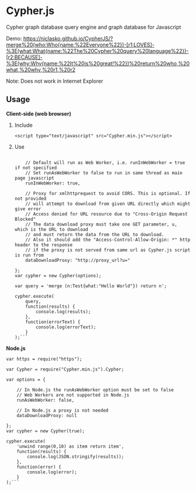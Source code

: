 # Cypher.js
Cypher graph database query engine and graph database for Javascript

Demo: <a href="https://niclasko.github.io/CypherJS/?merge%20(who:Who{name:%22Everyone%22})-[r1:LOVES]-%3E(what:What{name:%22The%20Cypher%20query%20language%22})-[r2:BECAUSE]-%3E(why:Why{name:%22It%20is%20great!%22})%20return%20who,%20what,%20why,%20r1,%20r2" target="_blank">https://niclasko.github.io/CypherJS/?merge%20(who:Who{name:%22Everyone%22})-[r1:LOVES]-%3E(what:What{name:%22The%20Cypher%20query%20language%22})-[r2:BECAUSE]-%3E(why:Why{name:%22It%20is%20great!%22})%20return%20who,%20what,%20why,%20r1,%20r2</a>

Note: Does not work in Internet Explorer

## Usage

**Client-side (web browser)**

1. Include
	
	```<script type="text/javascript" src="Cypher.min.js"></script>```

2. Use
	
	```var options = {

		// Default will run as Web Worker, i.e. runInWebWorker = true if not specified
		// Set runAsWebWorker to false to run in same thread as main page javascript
		runInWebWorker: true,

		// Proxy for xmlhttprequest to avoid CORS. This is optional. If not provided
		// will attempt to download from given URL directly which might give error
		// Access denied for URL resource due to "Cross-Origin Request Blocked"
		// The data download proxy must take one GET parameter, u, which is the URL to download
		// and must return the data from the URL to download. 
		// Also it should add the "Access-Control-Allow-Origin: *" http header to the response
		// if the proxy is not served from same url as Cypher.js script is run from
		dataDownloadProxy: "http://proxy_url?u="

	};
	var cypher = new Cypher(options);
	
	var query = 'merge (n:Test{what:"Hello World"}) return n';
	
	cypher.execute(
		query,
		function(results) {
			console.log(results);
		},
		function(errorText) {
			console.log(errorText);
		}
	);```

**Node.js**

```// Dependency to https package
var https = require("https");

var Cypher = require("Cypher.min.js").Cypher;

var options = {

	// In Node.js the runAsWebWorker option must be set to false
	// Web Workers are not supported in Node.js
	runAsWebWorker: false,

	// In Node.js a proxy is not needed
	dataDownloadProxy: null

};
var cypher = new Cypher(true);

cypher.execute(
	'unwind range(0,10) as item return item',
	function(results) {
		console.log(JSON.stringify(results));
	},
	function(error) {
		console.log(error);
	}
);```
